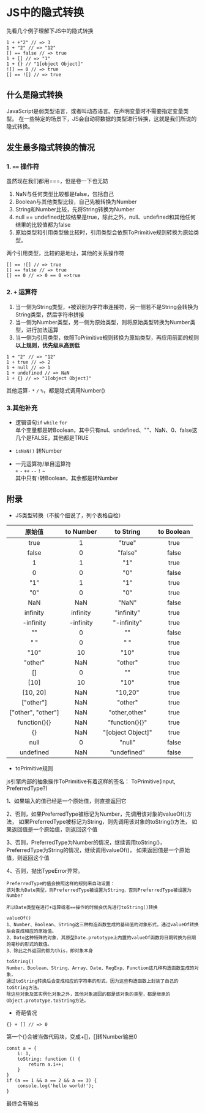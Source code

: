 # JS中的隐式转换
先看几个例子理解下JS中的隐式转换
```
1 + +"2" // => 3
1 + "2" // => "12"
[] == false // => true
1 + [] // => "1"
1 + {} // "1[object Object]"
![] == 0 // => true
[] == ![] // => true
```
## 什么是隐式转换
JavaScript是弱类型语言，或者叫动态语言。在声明变量时不需要指定变量类型。
在一些特定的场景下，JS会自动将数据的类型进行转换，这就是我们所说的隐式转换。

## 发生最多隐式转换的情况

### 1. `==` 操作符
虽然现在我们都用===，但是卷一下也无妨
1. NaN与任何类型比较都是false，包括自己
2. Boolean与其他类型比较，自己先被转换为Number
3. String和Number比较，先将String转换为Number
4. null == undefined比较结果是true，除此之外，null、undefined和其他任何结果的比较值都为false
5. 原始类型和引用类型做比较时，引用类型会依照ToPrimitive规则转换为原始类型。

两个引用类型，比较的是地址，其他的关系操作符
```
[] == ![] // => true
[] == false // => true                             
[] == 0 // => 0 == 0 =>true
```

### 2. `+` 运算符
1. 当一侧为String类型，`+`被识别为字符串连接符，另一侧若不是String会转换为String类型，然后字符串拼接
2. 当一侧为Number类型，另一侧为原始类型，则将原始类型转换为Number类型，进行加法运算
3. 当一侧为引用类型，依照ToPrimitive规则转换为原始类型，再应用前面的规则
**以上规则，优先级从高到低**
```
1 + "2" // => "12"
1 + true // => 2
1 + null // => 1
1 + undefined // => NaN
1 + {} // => "1[object Object]"
```
其他运算`-` `*` `/` `%`，都是隐式调用Number()

### 3.其他补充
* 逻辑语句`if` `while` `for`  
单个变量都是转Boolean，其中只有nul、undefined、""、NaN、0、false这几个是FALSE，其他都是TRUE

* `isNaN()` 转Number

* 一元运算符/单目运算符  
`+` `-` `++` `--` `!` `~`  
其中只有`!`转Boolean，其余都是转Number

## 附录

* JS类型转换（不挨个细说了，列个表格自检）

| 原始值 | to Number | to String | to Boolean |
| :---: | :---: | :---: | :---: |
| true | 1 | "true" | true |
| false | 0 | "false" | false |
| 1 | 1 | "1" | true |
| 0 | 0 | "0" | false |
| "1" | 1 | "1" | true |
| "0" | 0 | "0" | true |
| NaN | NaN | "NaN" | false |
| infinity | infinity | "infinity" | true |
| -infinity | -infinity | "-infinity" | true |
| "" | 0 | "" | false |
| " " | 0 | " " | true |
| "10" | 10 | "10" | true |
| "other" | NaN | "other" | true |
| [] | 0 | "" | true |
| [10] | 10 | "10" | true |
| [10, 20] | NaN | "10,20" | true |
| ["other"] | NaN | "other" | true |
| ["other", "other"] | NaN | "other,other" | true |
| function(){} | NaN | "function(){}" | true |
| {} | NaN | "[object Object]" | true |
| null | 0 | "null" | false |
| undefined | NaN | "undefined" | false |

* toPrimitive规则

js引擎内部的抽象操作ToPrimitive有着这样的签名：
ToPrimitive(input, PreferredType?)

1、如果输入的值已经是一个原始值，则直接返回它

2、否则，如果PreferredType被标记为Number，先调用该对象的valueOf()方法，
如果PreferredType被标记为String，则先调用该对象的toString()方法，
如果返回值是一个原始值，则返回这个值

3、否则，PreferredType为Number的情况，继续调用toString()，
PreferredType为String的情况，继续调用valueOf()，
如果返回值是一个原始值，则返回这个值

4、否则，抛出TypeError异常。

```
PreferredType的值会按照这样的规则来自动设置：
该对象为Date类型，则PreferredType被设置为String，否则PreferredType被设置为Number

所以Date类型在进行+运算或者==操作的时候会优先进行toString()转换

valueOf()
1、Number、Boolean、String这三种构造函数生成的基础值的对象形式，通过valueOf转换后会变成相应的原始值。
2、Date这种特殊的对象，其原型Date.prototype上内置的valueOf函数将日期转换为日期的毫秒的形式的数值。
3、除此之外返回的都为this，即对象本身

toString()
Number、Boolean、String、Array、Date、RegExp、Function这几种构造函数生成的对象，
通过toString转换后会变成相应的字符串的形式，因为这些构造函数上封装了自己的toString方法。
除这些对象及其实例化对象之外，其他对象返回的都是该对象的类型，都是继承的Object.prototype.toString方法。
```

* 奇葩情况
```
{} + [] // => 0
```
第一个{}会被当做代码块，变成+[]，[]转Number输出0

```
const a = {
    i: 1,
    toString: function () {
        return a.i++;
    }
}
if (a == 1 && a == 2 && a == 3) {
    console.log('hello world!');
}
```
最终会有输出
